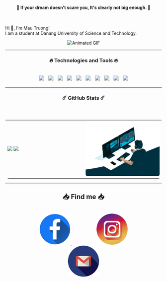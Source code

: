 <div>
    <h4 align="center">🚀 If your dream doesn't scare you, It's clearly not big enough. 🚀</h4> <br>
    <p>Hi 👋, I'm Mau Truong! <br> I am a student at <a link="https://dut.udn.vn/">Danang University of Science and Technology.</a></p>
</div>
<div align="center">
    <img src="./GIF/displayName.gif" alt="Animated GIF" loop autoplay>
</div>
<hr>
<div align="center">
    <h3 align="center">🔥 Technologies and Tools 🔥</h3> <br>
    <img width=50px style="padding:5px;" src="https://cdn.jsdelivr.net/gh/devicons/devicon/icons/javascript/javascript-original.svg" />
    <img width=50px style="padding:5px;" src="https://cdn.jsdelivr.net/gh/devicons/devicon/icons/html5/html5-original.svg" />
    <img width=50px style="padding:5px;" src="https://cdn.jsdelivr.net/gh/devicons/devicon/icons/css3/css3-original.svg" />
    <img width=50px style="padding:5px;" src="https://cdn.jsdelivr.net/gh/devicons/devicon/icons/vuejs/vuejs-original.svg" />
    <img width=50px style="padding:5px;" src="https://cdn.jsdelivr.net/gh/devicons/devicon/icons/bootstrap/bootstrap-original.svg" />
    <img width=50px style="padding:5px;" src="https://cdn.jsdelivr.net/gh/devicons/devicon/icons/git/git-original.svg" />
    <img width=50px style="padding:5px;" src="https://cdn.jsdelivr.net/gh/devicons/devicon/icons/cplusplus/cplusplus-original.svg" />
    <img width=50px style="padding:5px;" src="https://cdn.jsdelivr.net/gh/devicons/devicon/icons/java/java-original.svg" />
    <img width=50px style="padding:5px;" src="https://cdn.jsdelivr.net/gh/devicons/devicon/icons/microsoftsqlserver/microsoftsqlserver-plain.svg" />
    <img width=50px style="padding:5px;" src="https://cdn.jsdelivr.net/gh/devicons/devicon/icons/mysql/mysql-original.svg" />
</div>
<hr>
<div style="width:100%;"> 
    <h3 align="center">☄️ GitHub Stats ☄️</h3> <br>
    <table style="width:100%;border-radius:12px;display:flex;justify-content:space-between;flex-wrap:wrap;">
        <tr>
            <td style="width:50%;">
                <img style="width:100%;" src="https://github-readme-stats.vercel.app/api/top-langs/?username=NgoMauTruongQB&hide=c%23,powershell,Mathematica,Ruby,Objective-C,Objective-C%2b%2b,Cuda&title_color=61dafb&text_color=ffffff&icon_color=61dafb&bg_color=20232a&langs_count=8&layout=compact&border_color=10484E&hide_border=true" />
                <img style="width:100%;" src="https://github-readme-stats.vercel.app/api?username=NgoMauTruongQB&show_icons=true&theme=react&border_color=10484E&hide_border=true" />
            </td>
            <td style="width:50%;; vertical-align: bottom;">
                <img src="./GIF/b.gif" alt="dev" style="width=100%; border-radius:6px;"/>
            </td>
        </tr>
    </table>
</div>
<hr>
<div align="center" style="width:100%;" >
    <h2 align="center"> 📥 Find me 📥</h2>
    <br>
    <a style="padding:0 40px;" href="https://www.facebook.com/truongngo2707/" target="blank" width="150">
        <img src="./img/facebook.png" alt="facebook" width="100" />
    </a>
    <a style="padding:0 40px;" href="https://www.instagram.com/03.nmt/" target="blank">
        <img src="./img/instagram.png" alt="instagram" width="100"/>
    </a>
    <a style="padding:0 40px;" href="mailto:truongngo2707@gmail.com" target="top">
        <img src="./img/gmail.png" alt="mail" width="100"/>
    </a>
</div>
  